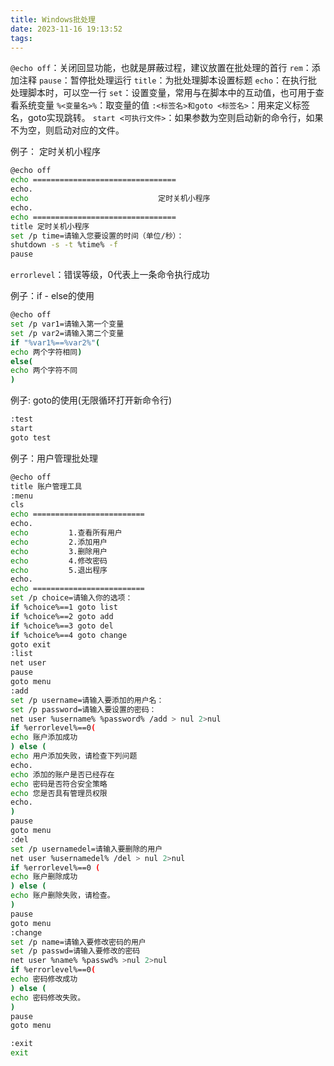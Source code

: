 ```yaml
---
title: Windows批处理
date: 2023-11-16 19:13:52
tags:
---
```

`@echo off`：关闭回显功能，也就是屏蔽过程，建议放置在批处理的首行
`rem`：添加注释
`pause`：暂停批处理运行
`title`：为批处理脚本设置标题
`echo`：在执行批处理脚本时，可以空一行
`set`：设置变量，常用与在脚本中的互动值，也可用于查看系统变量
`%<变量名>%`：取变量的值
`:<标签名>和goto <标签名>`：用来定义标签名，goto实现跳转。
`start <可执行文件>`：如果参数为空则启动新的命令行，如果不为空，则启动对应的文件。

例子： 定时关机小程序
```bash
@echo off
echo ================================
echo.
echo                             定时关机小程序
echo.
echo ================================
title 定时关机小程序
set /p time=请输入您要设置的时间（单位/秒）：
shutdown -s -t %time% -f
pause
```


`errorlevel`：错误等级，0代表上一条命令执行成功

例子：if - else的使用
```bash
@echo off
set /p var1=请输入第一个变量
set /p var2=请输入第二个变量
if "%var1%==%var2%"(
echo 两个字符相同)
else(
echo 两个字符不同
)
```

例子: goto的使用(无限循环打开新命令行)
```bash
:test
start
goto test
```

例子：用户管理批处理
```bash
@echo off
title 账户管理工具
:menu
cls
echo =========================
echo.
echo         1.查看所有用户
echo         2.添加用户
echo         3.删除用户
echo         4.修改密码
echo         5.退出程序
echo.
echo =========================
set /p choice=请输入你的选项：
if %choice%==1 goto list
if %choice%==2 goto add
if %choice%==3 goto del
if %choice%==4 goto change
goto exit
:list
net user
pause
goto menu
:add
set /p username=请输入要添加的用户名：
set /p password=请输入要设置的密码：
net user %username% %password% /add > nul 2>nul
if %errorlevel%==0(
echo 账户添加成功
) else (
echo 用户添加失败，请检查下列问题
echo.
echo 添加的账户是否已经存在
echo 密码是否符合安全策略
echo 您是否具有管理员权限
echo.
)
pause
goto menu
:del
set /p usernamedel=请输入要删除的用户
net user %usernamedel% /del > nul 2>nul
if %errorlevel%==0 (
echo 账户删除成功
) else (
echo 账户删除失败，请检查。
)
pause
goto menu
:change
set /p name=请输入要修改密码的用户
set /p passwd=请输入要修改的密码
net user %name% %passwd% >nul 2>nul
if %errorlevel%==0(
echo 密码修改成功
) else (
echo 密码修改失败。
)
pause
goto menu

:exit
exit
```